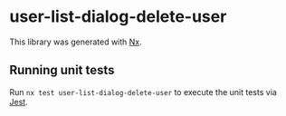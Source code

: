 # user-list-dialog-delete-user

This library was generated with [Nx](https://nx.dev).

## Running unit tests

Run `nx test user-list-dialog-delete-user` to execute the unit tests via [Jest](https://jestjs.io).

